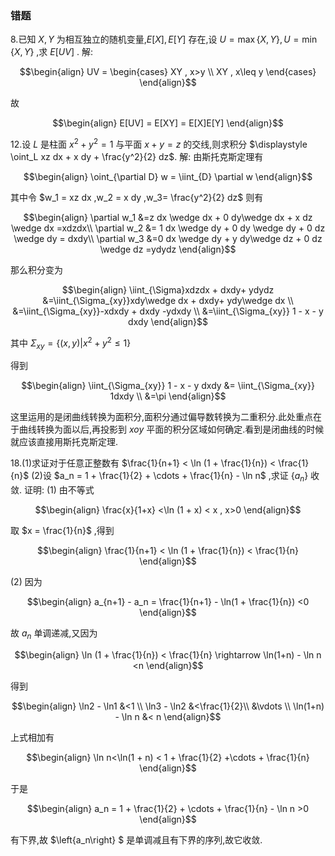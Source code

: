 ### 错题
8.已知 $X,Y$ 为相互独立的随机变量,$E[X] , E[Y]$ 存在,设 $U = \max\left\{ X,Y\right\} , U = \min \left\{X,Y\right\}$ ,求 $E[UV]$ .
解:

$$\begin{align}
    UV = \begin{cases}
        XY , x>y \\
        XY , x\leq y
    \end{cases}
\end{align}$$

故

$$\begin{align}
    E[UV] = E[XY] = E[X]E[Y]
\end{align}$$



12.设 $L$ 是柱面 $x^2 + y^2 =1$ 与平面 $x + y = z$ 的交线,则求积分 $\displaystyle \oint_L xz dx + x dy + \frac{y^2}{2} dz$.
解:
由斯托克斯定理有

$$\begin{align}
    \oint_{\partial D} w = \iint_{D} \partial w
\end{align}$$

其中令 $w_1 = xz dx ,w_2 =  x dy ,w_3= \frac{y^2}{2} dz$
则有


$$\begin{align}
    \partial w_1 &=z dx \wedge dx + 0 dy\wedge dx + x dz \wedge dx =xdzdx\\
    \partial w_2 &= 1 dx \wedge dy + 0 dy \wedge dy + 0 dz \wedge dy  = dxdy\\
    \partial w_3 &=0 dx \wedge dy + y dy\wedge dz + 0 dz \wedge dz =ydydz
\end{align}$$

那么积分变为

$$\begin{align}
    \iint_{\Sigma}xdzdx + dxdy+ ydydz &=\iint_{\Sigma_{xy}}xdy\wedge dx + dxdy+ ydy\wedge dx \\
    &=\iint_{\Sigma_{xy}}-xdxdy + dxdy -ydxdy \\
    &=\iint_{\Sigma_{xy}} 1 - x - y dxdy
\end{align}$$

其中 $\Sigma_{xy} = \left\{(x,y) | x^2 + y^2 \leq 1\right\}$

得到

$$\begin{align}
    \iint_{\Sigma_{xy}} 1 - x - y dxdy &= \iint_{\Sigma_{xy}} 1dxdy \\
    &=\pi
\end{align}$$


这里运用的是闭曲线转换为面积分,面积分通过偏导数转换为二重积分.此处重点在于曲线转换为面以后,再投影到 $xoy$ 平面的积分区域如何确定.看到是闭曲线的时候就应该直接用斯托克斯定理.


18.(1)求证对于任意正整数有 $\frac{1}{n+1} < \ln (1 + \frac{1}{n}) < \frac{1}{n}$
(2)设 $a_n = 1 + \frac{1}{2} + \cdots + \frac{1}{n} - \ln n$ ,求证 $\left\{a_n\right\}$ 收敛.
证明:
(1) 由不等式

$$\begin{align}
    \frac{x}{1+x} <\ln (1 + x) < x , x>0
\end{align}$$

取 $x = \frac{1}{n}$ ,得到

$$\begin{align}
    \frac{1}{n+1} < \ln (1 + \frac{1}{n}) < \frac{1}{n}
\end{align}$$

(2)
因为

$$\begin{align}
    a_{n+1} - a_n = \frac{1}{n+1} - \ln(1 + \frac{1}{n}) <0
\end{align}$$

故 $a_n$ 单调递减,又因为

$$\begin{align}
    \ln (1 + \frac{1}{n}) < \frac{1}{n} \rightarrow \ln(1+n) - \ln n <n
\end{align}$$

得到

$$\begin{align}
    \ln2 - \ln1 &<1 \\
    \ln3 - \ln2 &<\frac{1}{2}\\
    &\vdots \\
    \ln(1+n) - \ln n &< n
\end{align}$$


上式相加有

$$\begin{align}
    \ln n<\ln(1 + n) < 1 + \frac{1}{2} +\cdots + \frac{1}{n}
\end{align}$$

于是

$$\begin{align}
    a_n = 1 + \frac{1}{2} + \cdots + \frac{1}{n} - \ln n >0
\end{align}$$

有下界,故 $\left\{a_n\right\} $ 是单调减且有下界的序列,故它收敛.